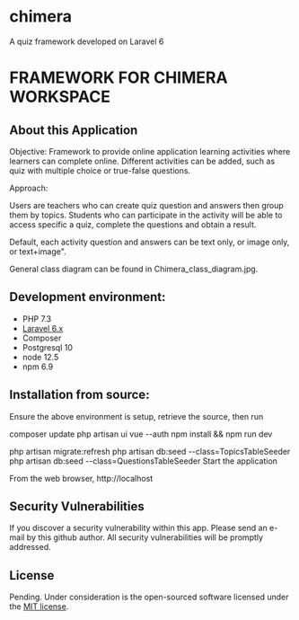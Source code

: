 # chimera
A quiz framework developed on Laravel 6
# FRAMEWORK FOR CHIMERA WORKSPACE

## About this Application

Objective:
Framework to provide online application learning activities where learners can complete online. Different activities can be added, such as quiz with multiple choice or true-false questions.

Approach: 

Users are teachers who can create quiz question and answers then group them by topics. Students who can participate in the activity will be able to access specific a quiz, complete the questions and obtain a result.

Default, each activity question and answers can be text only, or image only, or text+image". 

General class diagram can be found in Chimera_class_diagram.jpg.

## Development environment:

- PHP 7.3
- [Laravel 6.x](https://laravel.com/docs/)
- Composer
- Postgresql 10
- node 12.5
- npm 6.9

## Installation from source:

Ensure the above environment is setup, retrieve the source, then run

composer update
php artisan ui vue --auth
npm install && npm run dev

php artisan migrate:refresh
php artisan db:seed --class=TopicsTableSeeder
php artisan db:seed --class=QuestionsTableSeeder
Start the application

From the web browser, http://localhost 

## Security Vulnerabilities

If you discover a security vulnerability within this app. Please send an e-mail by this github author. All security vulnerabilities will be promptly addressed.

## License

Pending.
Under consideration is the open-sourced software licensed under the [MIT license](https://opensource.org/licenses/MIT).
